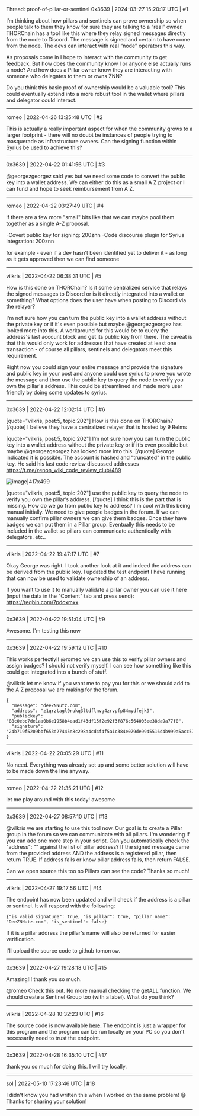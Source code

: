 Thread: proof-of-pillar-or-sentinel
0x3639 | 2024-03-27 15:20:17 UTC | #1

I’m thinking about how pillars and sentinels can prove ownership so when people talk to them they know for sure they are talking to a “real” owner.  THORChain has a tool like this where they relay signed messages directly from the node to Discord.   The message is signed and certain to have come from the node.  The devs can interact with real “node” operators this way.  

As proposals come in I hope to interact with the community to get feedback.  But how does the community know I or anyone else actually runs a node?  And how does a Pillar owner know they are interacting with someone who delegates to them or owns ZNN?  

Do you think this basic proof of ownership would be a valuable tool?  This could eventually extend into a more robust tool in the wallet where pillars and delegator could interact.

-------------------------

romeo | 2022-04-26 13:25:48 UTC | #2

This is actually a really important aspect for when the community grows to a larger footprint - there will no doubt be instances of people trying to masquerade as infrastructure owners. Can the signing function within Syrius be used to achieve this?

-------------------------

0x3639 | 2022-04-22 01:41:56 UTC | #3

@georgezgeorgez said yes but we need some code to convert the public key into a wallet address.  We can either do this as a small A Z project or I can fund and hope to seek reimbursement from A Z.

-------------------------

romeo | 2022-04-22 03:27:49 UTC | #4

if there are a few more "small" bits like that we can maybe pool them together as a single A-Z proposal.

-Covert public key for signing: 200znn
-Code discourse plugin for Syrius integration: 200znn

for example - even if a dev hasn't been identified yet to deliver it - as long as it gets approved then we can find someone

-------------------------

vilkris | 2022-04-22 06:38:31 UTC | #5

How is this done on THORChain? Is it some centralized service that relays the signed messages to Discord or is it directly integrated into a wallet or something? What options does the user have when posting to Discord via the relayer?

I'm not sure how you can turn the public key into a wallet address without the private key or if it's even possible but maybe @georgezgeorgez has looked more into this.
A workaround for this would be to query the address's last account block and get its public key from there. The caveat is that this would only work for addresses that have created at least one transaction - of course all pillars, sentinels and delegators meet this requirement.

Right now you could sign your entire message and provide the signature and public key in your post and anyone could use syrius to prove you wrote the message and then use the public key to query the node to verify you own the pillar's address. This could be streamlined and made more user friendly by doing some updates to syrius.

-------------------------

0x3639 | 2022-04-22 12:02:14 UTC | #6

[quote="vilkris, post:5, topic:202"]
How is this done on THORChain?
[/quote]
I believe they have a centralized relayer that is hosted by 9 Relms

[quote="vilkris, post:5, topic:202"]
I’m not sure how you can turn the public key into a wallet address without the private key or if it’s even possible but maybe @georgezgeorgez has looked more into this.
[/quote]
George indicated it is possible.  The account is hashed and "truncated" in the public key.  He said his last code review discussed addresses  https://t.me/zenon_wiki_code_review_club/489

![image|417x499](upload://rI3Pu3I5RAUtcSIEU7zlTAovxx7.png)

[quote="vilkris, post:5, topic:202"]
use the public key to query the node to verify you own the pillar’s address.
[/quote]
I think this is the part that is missing.  How do we go from public key to address?  I'm cool with this being manual initially.  We need to give people badges in the forum.  If we can manually confirm pillar owners we can give them badges.  Once they have badges we can put them in a Pillar group.  Eventually this needs to be included in the wallet so pillars can communicate authentically with delegators. etc..

-------------------------

vilkris | 2022-04-22 19:47:17 UTC | #7

Okay George was right. I took another look at it and indeed the address can be derived from the public key. I updated the test endpoint I have running that can now be used to validate ownership of an address.

If you want to use it to manually validate a pillar owner you can use it here (input the data in the "Content" tab and press send):
https://reqbin.com/7pdoxmxx

-------------------------

0x3639 | 2022-04-22 19:51:04 UTC | #9

Awesome.  I'm testing this now

-------------------------

0x3639 | 2022-04-22 19:59:12 UTC | #10

This works perfectly!!  @romeo we can use this to verify pillar owners and assign badges?  I should not verify myself.  I can see how something like this could get integrated into a bunch of stuff.  

@vilkris let me know if you want me to pay you for this or we should add to the A Z proposal we are making for the forum.

```
{
  "message": "deeZNNutz.com",
  "address": "z1qrztagl9rukq3ltdflnvg4zrvpfp84mydfejk9",
  "publickey": "88c0ebc7de1aa0b6e1958b4ead1f43df15f2e92f3f876c564005ee38da9a77f0",
  "signature": "24b719f5209bbf653d27445e8c298a4cd4f4f5a1c384e079de9945516d4b999a5acc57dca49a6778110176f409144db645243fc7f88550e0f42b93bb17ed190e"
}
```

-------------------------

vilkris | 2022-04-22 20:05:29 UTC | #11

No need. Everything was already set up and some better solution will have to be made down the line anyway.

-------------------------

romeo | 2022-04-22 21:35:21 UTC | #12

let me play around with this today! awesome

-------------------------

0x3639 | 2022-04-27 08:57:10 UTC | #13

@vilkris we are starting to use this tool now. Our goal is to create a Pillar group in the forum so we can communicate with all pillars.  I'm wondering if you can add one more step in your script.  Can you automatically check the "address": "" against the list of pillar address?  If the signed message came from the provided address AND the address is a registered pillar, then return TRUE.  If address fails or know pillar address fails, then return FALSE.  

Can we open source this too so Pillars can see the code?  Thanks so much!

-------------------------

vilkris | 2022-04-27 19:17:56 UTC | #14

The endpoint has now been updated and will check if the address is a pillar or sentinel.
It will respond with the following:
```
{"is_valid_signature": true, "is_pillar": true, "pillar_name": "DeeZNNutz.com", "is_sentinel": false}
```

If it is a pillar address the pillar's name will also be returned for easier verification.

I'll upload the source code to github tomorrow.

-------------------------

0x3639 | 2022-04-27 19:28:18 UTC | #15

Amazing!!!  thank you so much.  

@romeo Check this out.  No more manual checking the getALL function.  We should create a Sentinel Group too (with a label).  What do you think?

-------------------------

vilkris | 2022-04-28 10:32:23 UTC | #16

The source code is now available [here]( https://github.com/zenon-tools/verify-nom-address). The endpoint is just a wrapper for this program and the program can be run locally on your PC so you don't necessarily need to trust the endpoint.

-------------------------

0x3639 | 2022-04-28 16:35:10 UTC | #17

thank you so much for doing this.  I will try locally.

-------------------------

sol | 2022-05-10 17:23:46 UTC | #18

I didn't know you had written this when I worked on the same problem! 😅
Thanks for sharing your solution!

-------------------------

